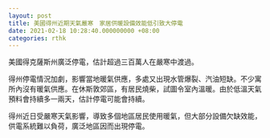 ```yaml
---
layout: post
title: 美國得州近期天氣嚴寒　家居供暖設備效能低引致大停電
date: 2021-02-18 10:28:40.000000000 +08:00
categories: rthk
---
```


美國得克薩斯州廣泛停電，估計超過三百萬人在嚴寒中渡過。

得州停電情況加劇，影響當地暖氣供應，多處又出現水管爆裂、汽油短缺。不少寓所內沒有暖氣供應。在休斯敦郊區，有居民燒柴，試圖令室內溫暖。由於低溫天氣預料會持續多一兩天，估計停電可能會持續。

得州近日受嚴寒天氣影響，導致多個地區居民使用暖氣，但大部分設備欠缺效能，供電系統難以負荷，廣泛地區因而出現停電。
